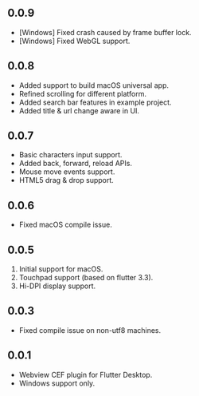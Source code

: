 ## 0.0.9

- [Windows] Fixed crash caused by frame buffer lock.
- [Windows] Fixed WebGL support.

## 0.0.8

- Added support to build macOS universal app.
- Refined scrolling for different platform.
- Added search bar features in example project.
- Added title & url change aware in UI.

## 0.0.7

- Basic characters input support.
- Added back, forward, reload APIs.
- Mouse move events support.
- HTML5 drag & drop support.

## 0.0.6

- Fixed macOS compile issue.

## 0.0.5

1. Initial support for macOS.
2. Touchpad support (based on flutter 3.3).
3. Hi-DPI display support.

## 0.0.3

- Fixed compile issue on non-utf8 machines.

## 0.0.1

- Webview CEF plugin for Flutter Desktop.
- Windows support only.
